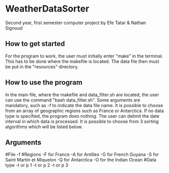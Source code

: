 # WeatherDataSorter
Second year, first semester computer project by Efe Tatar &amp; Nathan Signoud

## How to get started
For the program to work, the user must initially enter "make" in the terminal.
This has to be done where the makefile is located.
The data file then must be put in the "resources" directory.

## How to use the program
In the main file, where the makefile and data_filter.sh are located, the user can 
use the command "bash data_filter.sh".
Some arguments are mandatory, such as -f to indicate the data file name.
It is possible to choose from an array of geographic regions such as France or Antarctica.
If no data type is specified, the program does nothing.
The user can delimit the date interval in which data is processed. 
It is possible to choose from 3 sorting algorithms which will be listed below.

## Arguments
#File
  -f
#Regions
  -F for France
  -A for Antilles
  -G for French Guyana
  -S for Saint Martin et Miquelon
  -Q for Antarctica
  -O for the Indian Ocean
#Data type
  -t or p 1
  -t or p 2
  -t or p 3
